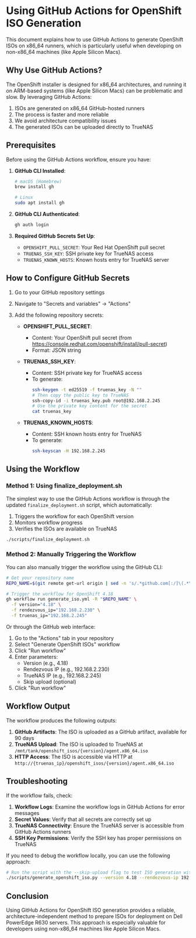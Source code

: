# Using GitHub Actions for OpenShift ISO Generation

This document explains how to use GitHub Actions to generate OpenShift ISOs on x86_64 runners, which is particularly useful when developing on non-x86_64 machines (like Apple Silicon Macs).

## Why Use GitHub Actions?

The OpenShift installer is designed for x86_64 architectures, and running it on ARM-based systems (like Apple Silicon Macs) can be problematic and slow. By leveraging GitHub Actions:

1. ISOs are generated on x86_64 GitHub-hosted runners
2. The process is faster and more reliable
3. We avoid architecture compatibility issues
4. The generated ISOs can be uploaded directly to TrueNAS

## Prerequisites

Before using the GitHub Actions workflow, ensure you have:

1. **GitHub CLI Installed**:
   ```bash
   # macOS (Homebrew)
   brew install gh
   
   # Linux
   sudo apt install gh
   ```

2. **GitHub CLI Authenticated**:
   ```bash
   gh auth login
   ```

3. **Required GitHub Secrets Set Up**:
   - `OPENSHIFT_PULL_SECRET`: Your Red Hat OpenShift pull secret
   - `TRUENAS_SSH_KEY`: SSH private key for TrueNAS access
   - `TRUENAS_KNOWN_HOSTS`: Known hosts entry for TrueNAS server

## How to Configure GitHub Secrets

1. Go to your GitHub repository settings
2. Navigate to "Secrets and variables" → "Actions"
3. Add the following repository secrets:

   - **OPENSHIFT_PULL_SECRET**:
     - Content: Your OpenShift pull secret (from https://console.redhat.com/openshift/install/pull-secret)
     - Format: JSON string

   - **TRUENAS_SSH_KEY**:
     - Content: SSH private key for TrueNAS access
     - To generate:
       ```bash
       ssh-keygen -t ed25519 -f truenas_key -N ""
       # Then copy the public key to TrueNAS
       ssh-copy-id -i truenas_key.pub root@192.168.2.245
       # Use the private key content for the secret
       cat truenas_key
       ```

   - **TRUENAS_KNOWN_HOSTS**:
     - Content: SSH known hosts entry for TrueNAS
     - To generate:
       ```bash
       ssh-keyscan -H 192.168.2.245
       ```

## Using the Workflow

### Method 1: Using finalize_deployment.sh

The simplest way to use the GitHub Actions workflow is through the updated `finalize_deployment.sh` script, which automatically:

1. Triggers the workflow for each OpenShift version
2. Monitors workflow progress
3. Verifies the ISOs are available on TrueNAS

```bash
./scripts/finalize_deployment.sh
```

### Method 2: Manually Triggering the Workflow

You can also manually trigger the workflow using the GitHub CLI:

```bash
# Get your repository name
REPO_NAME=$(git remote get-url origin | sed -n 's/.*github.com[:/]\(.*\).git/\1/p')

# Trigger the workflow for OpenShift 4.18
gh workflow run generate_iso.yml -R "$REPO_NAME" \
  -f version="4.18" \
  -f rendezvous_ip="192.168.2.230" \
  -f truenas_ip="192.168.2.245"
```

Or through the GitHub web interface:

1. Go to the "Actions" tab in your repository
2. Select "Generate OpenShift ISOs" workflow
3. Click "Run workflow"
4. Enter parameters:
   - Version (e.g., 4.18)
   - Rendezvous IP (e.g., 192.168.2.230)
   - TrueNAS IP (e.g., 192.168.2.245)
   - Skip upload (optional)
5. Click "Run workflow"

## Workflow Output

The workflow produces the following outputs:

1. **GitHub Artifacts**: The ISO is uploaded as a GitHub artifact, available for 90 days
2. **TrueNAS Upload**: The ISO is uploaded to TrueNAS at `/mnt/tank/openshift_isos/{version}/agent.x86_64.iso`
3. **HTTP Access**: The ISO is accessible via HTTP at `http://{truenas_ip}/openshift_isos/{version}/agent.x86_64.iso`

## Troubleshooting

If the workflow fails, check:

1. **Workflow Logs**: Examine the workflow logs in GitHub Actions for error messages
2. **Secret Values**: Verify that all secrets are correctly set up
3. **TrueNAS Connectivity**: Ensure the TrueNAS server is accessible from GitHub Actions runners
4. **SSH Key Permissions**: Verify the SSH key has proper permissions on TrueNAS

If you need to debug the workflow locally, you can use the following approach:

```bash
# Run the script with the --skip-upload flag to test ISO generation without uploading
./scripts/generate_openshift_iso.py --version 4.18 --rendezvous-ip 192.168.2.230 --skip-upload
```

## Conclusion

Using GitHub Actions for OpenShift ISO generation provides a reliable, architecture-independent method to prepare ISOs for deployment on Dell PowerEdge R630 servers. This approach is especially valuable for developers using non-x86_64 machines like Apple Silicon Macs.
